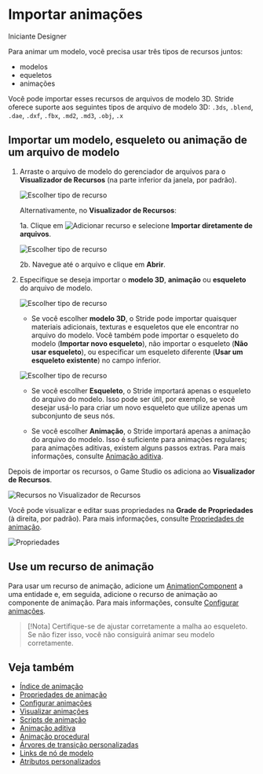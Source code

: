 # Importar animações

<span class="badge text-bg-primary">Iniciante</span>
<span class="badge text-bg-success">Designer</span>

Para animar um modelo, você precisa usar três tipos de recursos juntos:

* modelos
* equeletos
* animações

Você pode importar esses recursos de arquivos de modelo 3D. Stride oferece suporte aos seguintes tipos de arquivo de modelo 3D: ``.3ds``, ``.blend``, ``.dae``, ``.dxf``, ``.fbx``, ``.md2``, ``.md3``, ``.obj``, ``.x``

## Importar um modelo, esqueleto ou animação de um arquivo de modelo

1. Arraste o arquivo de modelo do gerenciador de arquivos para o **Visualizador de Recursos** (na parte inferior da janela, por padrão).

   ![Escolher tipo de recurso](media/create-and-add-assets-drag-and-drop-model.png)

   Alternativamente, no **Visualizador de Recursos**:

   1a. Clique em ![Adicionar recurso](media/create-and-add-assets-add-new-asset-button.png) e selecione **Importar diretamente de arquivos**.

   ![Escolher tipo de recurso](media/create-and-add-assets-add-new1.png)

   2b. Navegue até o arquivo e clique em **Abrir**.

2. Especifique se deseja importar o **modelo 3D**, **animação** ou **esqueleto** do arquivo de modelo.

   ![Escolher tipo de recurso](media/create-and-add-assets-choose-asset-type.png)

   * Se você escolher **modelo 3D**, o Stride pode importar quaisquer materiais adicionais, texturas e esqueletos que ele encontrar no arquivo do modelo. Você também pode importar o esqueleto do modelo (**Importar novo esqueleto**), não importar o esqueleto (**Não usar esqueleto**), ou especificar um esqueleto diferente (**Usar um esqueleto existente**) no campo inferior.

   ![Escolher tipo de recurso](media/create-and-add-assets-model-import-parameters.png)

   * Se você escolher **Esqueleto**, o Stride importará apenas o esqueleto do arquivo do modelo. Isso pode ser útil, por exemplo, se você desejar usá-lo para criar um novo esqueleto que utilize apenas um subconjunto de seus nós.

   * Se você escolher **Animação**, o Stride importará apenas a animação do arquivo do modelo. Isso é suficiente para animações regulares; para animações aditivas, existem alguns passos extras. Para mais informações, consulte [Animação aditiva](additive-animation.md).

Depois de importar os recursos, o Game Studio os adiciona ao **Visualizador de Recursos**.

![Recursos no Visualizador de Recursos](media/assets-in-asset-view1.png)

Você pode visualizar e editar suas propriedades na **Grade de Propriedades** (à direita, por padrão). Para mais informações, consulte [Propriedades de animação](animation-properties.md).

![Propriedades](media/animations-properties.png)

## Use um recurso de animação

Para usar um recurso de animação, adicione um [AnimationComponent](xref:Stride.Engine.AnimationComponent) a uma entidade e, em seguida, adicione o recurso de animação ao componente de animação. Para mais informações, consulte [Configurar animações](set-up-animations.md).

> [!Nota]
> Certifique-se de ajustar corretamente a malha ao esqueleto. Se não fizer isso, você não consiguirá animar seu modelo corretamente.

## Veja também

* [Índice de animação](index.md)
* [Propriedades de animação](animation-properties.md)
* [Configurar animações](set-up-animations.md)
* [Visualizar animações](preview-animations.md)
* [Scripts de animação](animation-scripts.md)
* [Animação aditiva](additive-animation.md)
* [Animação procedural](procedural-animation.md)
* [Árvores de transição personalizadas](custom-blend-trees.md)
* [Links de nó de modelo](model-node-links.md)
* [Atributos personalizados](custom-attributes.md)